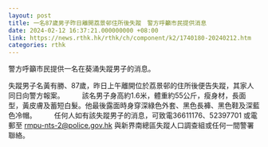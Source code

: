 ```yaml
---
layout: post
title: 一名87歲男子昨日離開荔景邨住所後失蹤　警方呼籲市民提供消息
date: 2024-02-12 16:37:21.000000000 +08:00
link: https://news.rthk.hk/rthk/ch/component/k2/1740180-20240212.htm
categories: rthk
---
```


警方呼籲市民提供一名在葵涌失蹤男子的消息。

失蹤男子名黃有勝、87歲，昨日上午離開位於荔景邨的住所後便告失蹤，其家人同日向警方報案。
　　 
該名男子身高約1.6米，體重約55公斤，瘦身材，長面型，黃皮膚及蓄短白髮。他最後露面時身穿深綠色外套、黑色長褲、黑色鞋及深藍色冷帽。
　　 
任何人如有該失蹤男子的消息，可致電36611176、52397701 或電郵至 rmpu-nts-2@police.gov.hk 與新界南總區失蹤人口調查組或任何一間警署聯絡。
